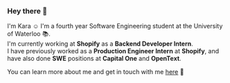 ### Hey there 👋

I'm Kara ☺️ I'm a fourth year Software Engineering student at the University of Waterloo 📚.  
I'm currently working at **Shopify** as a **Backend Developer Intern**.  
I have previously worked as a **Production Engineer Intern** at **Shopify**, and have also done **SWE** positions at **Capital One** and **OpenText**.


You can learn more about me and get in touch with me [here](http://karadietz.me/) 🚀
